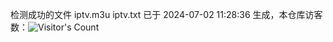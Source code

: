 检测成功的文件 iptv.m3u iptv.txt 已于 2024-07-02 11:28:36 生成，本仓库访客数：![Visitor's Count](https://profile-counter.glitch.me/pxiptv_TV/count.svg)
